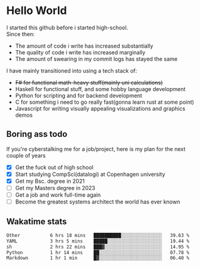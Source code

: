 # Hello World

I started this github before i started high-school.  
Since then:
- The amount of code i write has increased substantially
- The quality of code i write has increased marginally
- The amount of swearing in my commit logs has stayed the same

I have mainly transitioned into using a tech stack of:
- ~~F# for functional math-heavy stuff(mainly uni calculations)~~
- Haskell for functional stuff, and some hobby language development
- Python for scripting and for backend development
- C for something i need to go really fast(gonna learn rust at some point)
- Javascript for writing visually appealing visualizations and graphics demos

## Boring ass todo
If you're cyberstalking me for a job/project, here is my plan for the next couple of years
- [x] Get the fuck out of high school
- [x] Start studying CompSci(datalogi) at Copenhagen university
- [x] Get my Bsc. degree in 2021
- [ ] Get my Masters degree in 2023
- [ ] Get a job and work full-time again
- [ ] Become the greatest systems architect the world has ever known

## Wakatime stats
<!--START_SECTION:waka-->

```txt
Other           6 hrs 18 mins   ██████████░░░░░░░░░░░░░░░   39.63 %
YAML            3 hrs 5 mins    █████░░░░░░░░░░░░░░░░░░░░   19.44 %
sh              2 hrs 22 mins   ███▓░░░░░░░░░░░░░░░░░░░░░   14.95 %
Python          1 hr 14 mins    ██░░░░░░░░░░░░░░░░░░░░░░░   07.78 %
Markdown        1 hr 1 min      █▓░░░░░░░░░░░░░░░░░░░░░░░   06.40 %
```

<!--END_SECTION:waka-->
